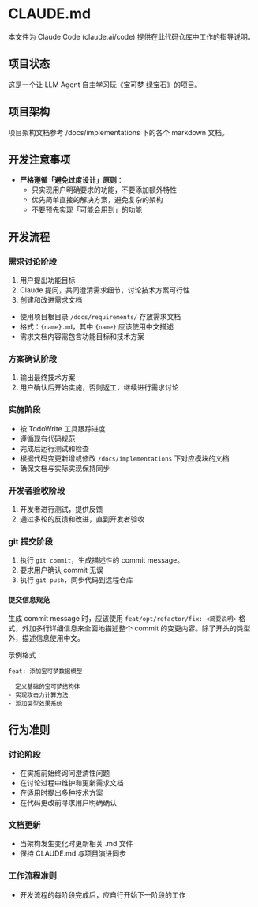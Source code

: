 # CLAUDE.md

本文件为 Claude Code (claude.ai/code) 提供在此代码仓库中工作的指导说明。

## 项目状态

这是一个让 LLM Agent 自主学习玩《宝可梦 绿宝石》的项目。

## 项目架构

项目架构文档参考 /docs/implementations 下的各个 markdown 文档。

## 开发注意事项

- **严格遵循「避免过度设计」原则**：
  - 只实现用户明确要求的功能，不要添加额外特性
  - 优先简单直接的解决方案，避免复杂的架构
  - 不要预先实现「可能会用到」的功能

## 开发流程

### 需求讨论阶段

1. 用户提出功能目标
2. Claude 提问，共同澄清需求细节，讨论技术方案可行性
3. 创建和改进需求文档
  - 使用项目根目录 `/docs/requirements/` 存放需求文档
  - 格式：`{name}.md`，其中 `{name}` 应该使用中文描述
  - 需求文档内容需包含功能目标和技术方案

### 方案确认阶段

1. 输出最终技术方案
2. 用户确认后开始实施，否则返工，继续进行需求讨论

### 实施阶段

- 按 TodoWrite 工具跟踪进度
- 遵循现有代码规范
- 完成后运行测试和检查
- 根据代码变更新增或修改 `/docs/implementations` 下对应模块的文档
- 确保文档与实际实现保持同步

### 开发者验收阶段

1. 开发者进行测试，提供反馈
2. 通过多轮的反馈和改进，直到开发者验收

### git 提交阶段

1. 执行 `git commit`，生成描述性的 commit message。
2. 要求用户确认 commit 无误
3. 执行 `git push`，同步代码到远程仓库

#### 提交信息规范

生成 commit message 时，应该使用 `feat/opt/refactor/fix: <简要说明>` 格式，外加多行详细信息来全面地描述整个 commit 的变更内容。除了开头的类型外，描述信息使用中文。

示例格式：

```
feat: 添加宝可梦数据模型

- 定义基础的宝可梦结构体
- 实现攻击力计算方法
- 添加类型效果系统
```

## 行为准则

### 讨论阶段

- 在实施前始终询问澄清性问题
- 在讨论过程中维护和更新需求文档
- 在适用时提出多种技术方案
- 在代码更改前寻求用户明确确认

### 文档更新

- 当架构发生变化时更新相关 .md 文件
- 保持 CLAUDE.md 与项目演进同步

### 工作流程准则

- 开发流程的每阶段完成后，应自行开始下一阶段的工作